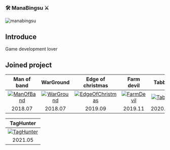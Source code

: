 ### 🛠 ManaBingsu ⚔
![manabingsu](https://github.com/ManaBingsu/ManaBingsu/assets/43133819/2c03696e-01c0-44d4-8fac-ee36a02fc1ec)

## Introduce
Game development lover  

## Joined project
|Man of band|WarGround|Edge of christmas|Farm devil|Tabby|Moon slasher|
|:---:|:---:|:---:|:---:|:---:|:---:|
|[![ManOfBand](https://user-images.githubusercontent.com/43133819/104750948-1726db00-5798-11eb-8d4b-6dc76940e64a.png)](https://github.com/ManaBingsu/ManOfBand)|[![WarGround](https://user-images.githubusercontent.com/43133819/104758726-2f9bf300-57a2-11eb-9049-6cac8db817cd.png)](https://github.com/soonchan/WarGround_Alpha)|[![EdgeOfChristmas](https://user-images.githubusercontent.com/43133819/104752040-82bd7800-5799-11eb-885f-a489a488949a.png)](https://github.com/ManaBingsu/Edge_of_Christmas)|[![FarmDevil](https://user-images.githubusercontent.com/43133819/104756925-c6b37b80-579f-11eb-80dc-abfcdf8ccbb0.png)](https://tumblbug.com/devilsfarm)|[![Tabby](https://user-images.githubusercontent.com/43133819/104754497-a33b0180-579c-11eb-8d90-350a2feeae34.png)](https://github.com/JNU-econovation/Tabby)|[![MoonSlahser](https://user-images.githubusercontent.com/43133819/104752948-ab923d00-579a-11eb-9c8b-98a2eaf2a153.png)](https://github.com/PMM-Dev/moonshot)|
|2018.07|2018.07|2019.09|2019.11|2020.03|2020.11|

|TagHunter|
|:---:|
|[![TagHunter](https://user-images.githubusercontent.com/43133819/135591898-6d56f8ec-45ba-4d74-80c2-339f009b6e4b.png)](https://store.steampowered.com/app/1771610/TagHunter/)|
|2021.05|

